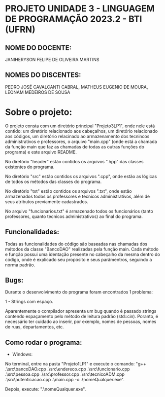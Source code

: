 # PROJETO UNIDADE 3 - LINGUAGEM DE PROGRAMAÇÃO 2023.2 - BTI (UFRN)


## NOME DO DOCENTE:
JANIHERYSON FELIPE DE OLIVEIRA MARTINS


## NOMES DO DISCENTES:
PEDRO JOSÉ CAVALCANTI CABRAL, MATHEUS EUGENIO DE MOURA, LEONAM MEDEIROS DE SOUSA



# Sobre o projeto:

O projeto consta com um diretório principal "Projeto3LP1", onde nele está contido: um diretório relacionado aos cabeçalhos, um diretório relacionado aos códigos, um diretório relacinado ao armazenamento dos tecnincos administrativos e professores, o arquivo "main.cpp" (onde está a chamada da função main que faz as chamadas de todas as outras funções do programa) e este arquivo README.

No diretório "header" estão contidos os arquivos ".hpp" das classes existentes do programa.

No diretório "src" estão contidos os arquivos ".cpp", onde estão as lógicas de todos os métodos das classes do programa.

No diretório "txt" estão contidos os arquivos ".txt", onde estão armazenados todos os professores e tecnicos administrativos, além de seus atributos previamente cadastrados.

No arquivo "funcionarios.txt" é armazenado todos os funcionários (tanto professores, quanto tecnicos administrativos) ao final do programa.

## Funcionalidades:

Todas as funcionalidades do código são baseadas nas chamadas dos métodos da classe "BancoDAO" realizadas pela função main. Cada método e função possui uma identação presente no cabeçalho da mesma dentro do código, onde é explicado seu propósito e seus parâmentros, seguindo a norma padrão.

## Bugs:

Durante o desenvolvimento do programa foram encontrados 1 problema:

1 - Strings com espaço.

Aparentemente o compilador apresenta um bug quando é passado strings contendo espaçamento pelo método de leitura padrão (std::cin). Poranto, é necessário ter cuidado ao inserir, por exemplo, nomes de pessoas, nomes de ruas, departamentos, etc.

## Como rodar o programa:

* Windows: 

No terminal, entre na pasta "Projeto1LP1" e execute o comando: "g++ .\src\bancoDAO.cpp .\src\endereco.cpp .\src\funcionario.cpp .\src\pessoa.cpp .\src\professor.cpp .\src\tecnicoADM.cpp .\src\autenticacao.cpp .\main.cpp -o .\nomeQualquer.exe".

Depois, execute: ".\nomeQualquer.exe".